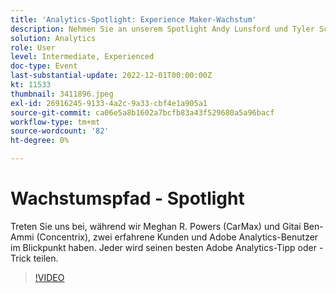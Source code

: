 ```yaml
---
title: 'Analytics-Spotlight: Experience Maker-Wachstum'
description: Nehmen Sie an unserem Spotlight Andy Lunsford und Tyler Scott teil, zwei erfahrene Kunden und Adobe Analytics-Anwender. Jeder wird seinen besten Adobe Analytics-Tipp oder -Trick teilen. Auf ihre Sitzung folgt eine Gelegenheit, Fragen live zu stellen. Das willst du nicht verpassen.
solution: Analytics
role: User
level: Intermediate, Experienced
doc-type: Event
last-substantial-update: 2022-12-01T00:00:00Z
kt: 11533
thumbnail: 3411896.jpeg
exl-id: 26916245-9133-4a2c-9a33-cbf4e1a905a1
source-git-commit: ca06e5a8b1602a7bcfb83a43f529680a5a96bacf
workflow-type: tm+mt
source-wordcount: '82'
ht-degree: 0%

---
```


# Wachstumspfad - Spotlight

Treten Sie uns bei, während wir Meghan R. Powers (CarMax) und Gitai Ben-Ammi (Concentrix), zwei erfahrene Kunden und Adobe Analytics-Benutzer im Blickpunkt haben. Jeder wird seinen besten Adobe Analytics-Tipp oder -Trick teilen.

>[!VIDEO](https://video.tv.adobe.com/v/3411896/?quality=12&learn=on)
